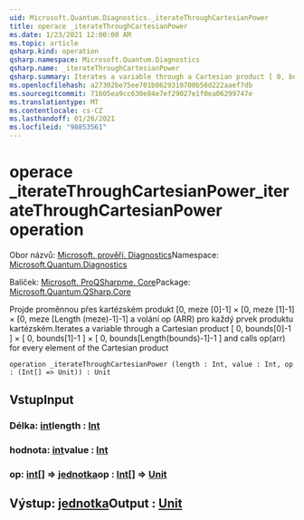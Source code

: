 ```yaml
---
uid: Microsoft.Quantum.Diagnostics._iterateThroughCartesianPower
title: operace _iterateThroughCartesianPower
ms.date: 1/23/2021 12:00:00 AM
ms.topic: article
qsharp.kind: operation
qsharp.namespace: Microsoft.Quantum.Diagnostics
qsharp.name: _iterateThroughCartesianPower
qsharp.summary: Iterates a variable through a Cartesian product [ 0, bounds[0]-1 ] × [ 0, bounds[1]-1 ] × [ 0, bounds[Length(bounds)-1]-1 ] and calls op(arr) for every element of the Cartesian product
ms.openlocfilehash: a27302be75ee701b0629310700b56d222aaef7db
ms.sourcegitcommit: 71605ea9cc630e84e7ef29027e1f0ea06299747e
ms.translationtype: MT
ms.contentlocale: cs-CZ
ms.lasthandoff: 01/26/2021
ms.locfileid: "98853561"
---
```

# <a name="_iteratethroughcartesianpower-operation"></a><span data-ttu-id="fe397-102">operace _iterateThroughCartesianPower</span><span class="sxs-lookup"><span data-stu-id="fe397-102">_iterateThroughCartesianPower operation</span></span>

<span data-ttu-id="fe397-103">Obor názvů: [Microsoft. prověří. Diagnostics](xref:Microsoft.Quantum.Diagnostics)</span><span class="sxs-lookup"><span data-stu-id="fe397-103">Namespace: [Microsoft.Quantum.Diagnostics](xref:Microsoft.Quantum.Diagnostics)</span></span>

<span data-ttu-id="fe397-104">Balíček: [Microsoft. ProQSharpme. Core](https://nuget.org/packages/Microsoft.Quantum.QSharp.Core)</span><span class="sxs-lookup"><span data-stu-id="fe397-104">Package: [Microsoft.Quantum.QSharp.Core](https://nuget.org/packages/Microsoft.Quantum.QSharp.Core)</span></span>


<span data-ttu-id="fe397-105">Projde proměnnou přes kartézském produkt [0, meze [0]-1] × [0, meze [1]-1] × [0, meze [Length (meze)-1]-1] a volání op (ARR) pro každý prvek produktu kartézském.</span><span class="sxs-lookup"><span data-stu-id="fe397-105">Iterates a variable through a Cartesian product [ 0, bounds[0]-1 ] × [ 0, bounds[1]-1 ] × [ 0, bounds[Length(bounds)-1]-1 ] and calls op(arr) for every element of the Cartesian product</span></span>

```qsharp
operation _iterateThroughCartesianPower (length : Int, value : Int, op : (Int[] => Unit)) : Unit
```


## <a name="input"></a><span data-ttu-id="fe397-106">Vstup</span><span class="sxs-lookup"><span data-stu-id="fe397-106">Input</span></span>

### <a name="length--int"></a><span data-ttu-id="fe397-107">Délka: [int](xref:microsoft.quantum.lang-ref.int)</span><span class="sxs-lookup"><span data-stu-id="fe397-107">length : [Int](xref:microsoft.quantum.lang-ref.int)</span></span>




### <a name="value--int"></a><span data-ttu-id="fe397-108">hodnota: [int](xref:microsoft.quantum.lang-ref.int)</span><span class="sxs-lookup"><span data-stu-id="fe397-108">value : [Int](xref:microsoft.quantum.lang-ref.int)</span></span>




### <a name="op--int--unit"></a><span data-ttu-id="fe397-109">op: [int](xref:microsoft.quantum.lang-ref.int)[] => [jednotka](xref:microsoft.quantum.lang-ref.unit)</span><span class="sxs-lookup"><span data-stu-id="fe397-109">op : [Int](xref:microsoft.quantum.lang-ref.int)[] => [Unit](xref:microsoft.quantum.lang-ref.unit)</span></span> 





## <a name="output--unit"></a><span data-ttu-id="fe397-110">Výstup: [jednotka](xref:microsoft.quantum.lang-ref.unit)</span><span class="sxs-lookup"><span data-stu-id="fe397-110">Output : [Unit](xref:microsoft.quantum.lang-ref.unit)</span></span>

